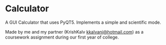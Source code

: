 # Calculator
A GUI Calculator that uses PyQT5.
Implements a simple and scientific mode.

Made by me and my partner (KrishKalv <kkalvani@hotmail.com>) as a coursework assignment during our first year of college.
